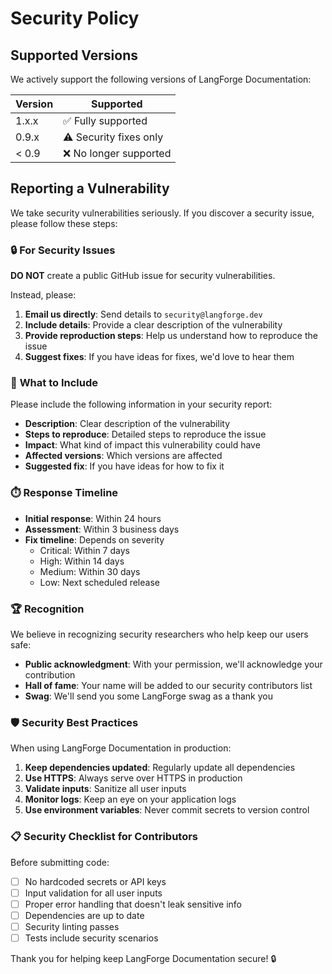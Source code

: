 # Security Policy

## Supported Versions

We actively support the following versions of LangForge Documentation:

| Version | Supported          |
| ------- | ------------------ |
| 1.x.x   | ✅ Fully supported |
| 0.9.x   | ⚠️ Security fixes only |
| < 0.9   | ❌ No longer supported |

## Reporting a Vulnerability

We take security vulnerabilities seriously. If you discover a security issue, please follow these steps:

### 🔒 **For Security Issues**

**DO NOT** create a public GitHub issue for security vulnerabilities.

Instead, please:

1. **Email us directly**: Send details to `security@langforge.dev`
2. **Include details**: Provide a clear description of the vulnerability
3. **Provide reproduction steps**: Help us understand how to reproduce the issue
4. **Suggest fixes**: If you have ideas for fixes, we'd love to hear them

### 📧 **What to Include**

Please include the following information in your security report:

- **Description**: Clear description of the vulnerability
- **Steps to reproduce**: Detailed steps to reproduce the issue
- **Impact**: What kind of impact this vulnerability could have
- **Affected versions**: Which versions are affected
- **Suggested fix**: If you have ideas for how to fix it

### ⏱️ **Response Timeline**

- **Initial response**: Within 24 hours
- **Assessment**: Within 3 business days
- **Fix timeline**: Depends on severity
  - Critical: Within 7 days
  - High: Within 14 days
  - Medium: Within 30 days
  - Low: Next scheduled release

### 🏆 **Recognition**

We believe in recognizing security researchers who help keep our users safe:

- **Public acknowledgment**: With your permission, we'll acknowledge your contribution
- **Hall of fame**: Your name will be added to our security contributors list
- **Swag**: We'll send you some LangForge swag as a thank you

### 🛡️ **Security Best Practices**

When using LangForge Documentation in production:

1. **Keep dependencies updated**: Regularly update all dependencies
2. **Use HTTPS**: Always serve over HTTPS in production
3. **Validate inputs**: Sanitize all user inputs
4. **Monitor logs**: Keep an eye on your application logs
5. **Use environment variables**: Never commit secrets to version control

### 📋 **Security Checklist for Contributors**

Before submitting code:

- [ ] No hardcoded secrets or API keys
- [ ] Input validation for all user inputs
- [ ] Proper error handling that doesn't leak sensitive info
- [ ] Dependencies are up to date
- [ ] Security linting passes
- [ ] Tests include security scenarios

Thank you for helping keep LangForge Documentation secure! 🔒